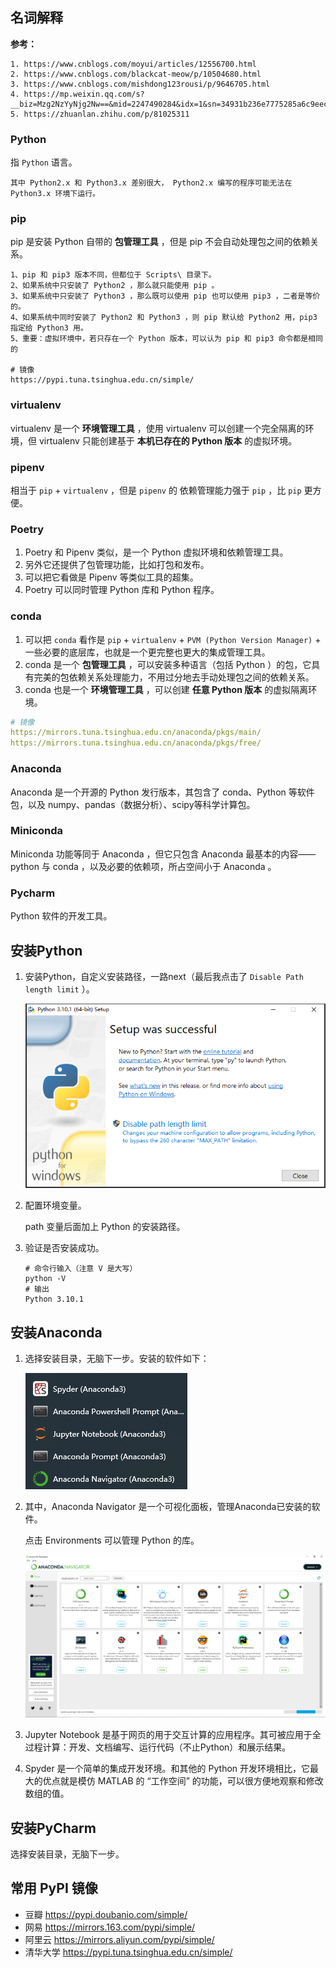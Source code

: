 

## 名词解释

**参考：**

```wiki
1. https://www.cnblogs.com/moyui/articles/12556700.html
2. https://www.cnblogs.com/blackcat-meow/p/10504680.html
3. https://www.cnblogs.com/mishdong123rousi/p/9646705.html
4. https://mp.weixin.qq.com/s?__biz=Mzg2NzYyNjg2Nw==&mid=2247490284&idx=1&sn=34931b236e7775285a6c9eecbb6d00f2&source=41#wechat_redirect
5. https://zhuanlan.zhihu.com/p/81025311
```



### Python

指 `Python` 语言。

```crystal
其中 Python2.x 和 Python3.x 差别很大， Python2.x 编写的程序可能无法在 Python3.x 环境下运行。
```



### pip

pip 是安装 Python 自带的 **包管理工具** ，但是 pip 不会自动处理包之间的依赖关系。

```crystal
1、pip 和 pip3 版本不同，但都位于 Scripts\ 目录下。
2、如果系统中只安装了 Python2 ，那么就只能使用 pip 。
3、如果系统中只安装了 Python3 ，那么既可以使用 pip 也可以使用 pip3 ，二者是等价的。
4、如果系统中同时安装了 Python2 和 Python3 ，则 pip 默认给 Python2 用，pip3 指定给 Python3 用。
5、重要：虚拟环境中，若只存在一个 Python 版本，可以认为 pip 和 pip3 命令都是相同的

# 镜像
https://pypi.tuna.tsinghua.edu.cn/simple/
```



### virtualenv

virtualenv 是一个 **环境管理工具** ，使用 virtualenv 可以创建一个完全隔离的环境，但 virtualenv 只能创建基于 **本机已存在的 Python 版本** 的虚拟环境。



### pipenv

相当于 `pip` + `virtualenv` ，但是 `pipenv` 的 依赖管理能力强于 `pip` ，比 `pip` 更方便。



### Poetry

1. Poetry 和 Pipenv 类似，是一个 Python 虚拟环境和依赖管理工具。
2. 另外它还提供了包管理功能，比如打包和发布。
3. 可以把它看做是 Pipenv 等类似工具的超集。
4. Poetry 可以同时管理 Python 库和 Python 程序。



### conda

1. 可以把 `conda` 看作是 `pip` + `virtualenv` + `PVM (Python Version Manager)` + 一些必要的底层库，也就是一个更完整也更大的集成管理工具。
2. conda 是一个 **包管理工具** ，可以安装多种语言（包括 Python ）的包，它具有完美的包依赖关系处理能力，不用过分地去手动处理包之间的依赖关系。
3. conda 也是一个 **环境管理工具** ，可以创建 **任意 Python 版本** 的虚拟隔离环境。

```yaml
# 镜像
https://mirrors.tuna.tsinghua.edu.cn/anaconda/pkgs/main/
https://mirrors.tuna.tsinghua.edu.cn/anaconda/pkgs/free/
```



### Anaconda

Anaconda 是一个开源的 Python 发行版本，其包含了 conda、Python 等软件包，以及 numpy、pandas（数据分析）、scipy等科学计算包。



### Miniconda

Miniconda 功能等同于 Anaconda ，但它只包含 Anaconda 最基本的内容—— python 与 conda ，以及必要的依赖项，所占空间小于 Anaconda 。



### Pycharm

Python 软件的开发工具。

## 安装Python

1. 安装Python，自定义安装路径，一路next（最后我点击了 `Disable Path length limit` ）。

   ![image-20220117193600349](准备开发环境/image-20220117193600349.png)

   

2. 配置环境变量。

   path 变量后面加上 Python 的安装路径。

   

3. 验证是否安装成功。

   ```shell
   # 命令行输入（注意 V 是大写）
   python -V
   # 输出
   Python 3.10.1
   ```

   

## 安装Anaconda

1. 选择安装目录，无脑下一步。安装的软件如下：

   ![image-20220118004409656](准备开发环境/image-20220118004409656.png)

2. 其中，Anaconda Navigator 是一个可视化面板，管理Anaconda已安装的软件。

   点击 Environments 可以管理 Python 的库。

   ![image-20220118004633499](准备开发环境/image-20220118004633499.png)

3. Jupyter Notebook 是基于网页的用于交互计算的应用程序。其可被应用于全过程计算：开发、文档编写、运行代码（不止Python）和展示结果。

4. Spyder 是一个简单的集成开发环境。和其他的 Python 开发环境相比，它最大的优点就是模仿 MATLAB 的 “工作空间” 的功能，可以很方便地观察和修改数组的值。

## 安装PyCharm

选择安装目录，无脑下一步。



## 常用 PyPI 镜像

- 豆瓣 https://pypi.doubanio.com/simple/
- 网易 https://mirrors.163.com/pypi/simple/
- 阿里云 https://mirrors.aliyun.com/pypi/simple/
- 清华大学 https://pypi.tuna.tsinghua.edu.cn/simple/
